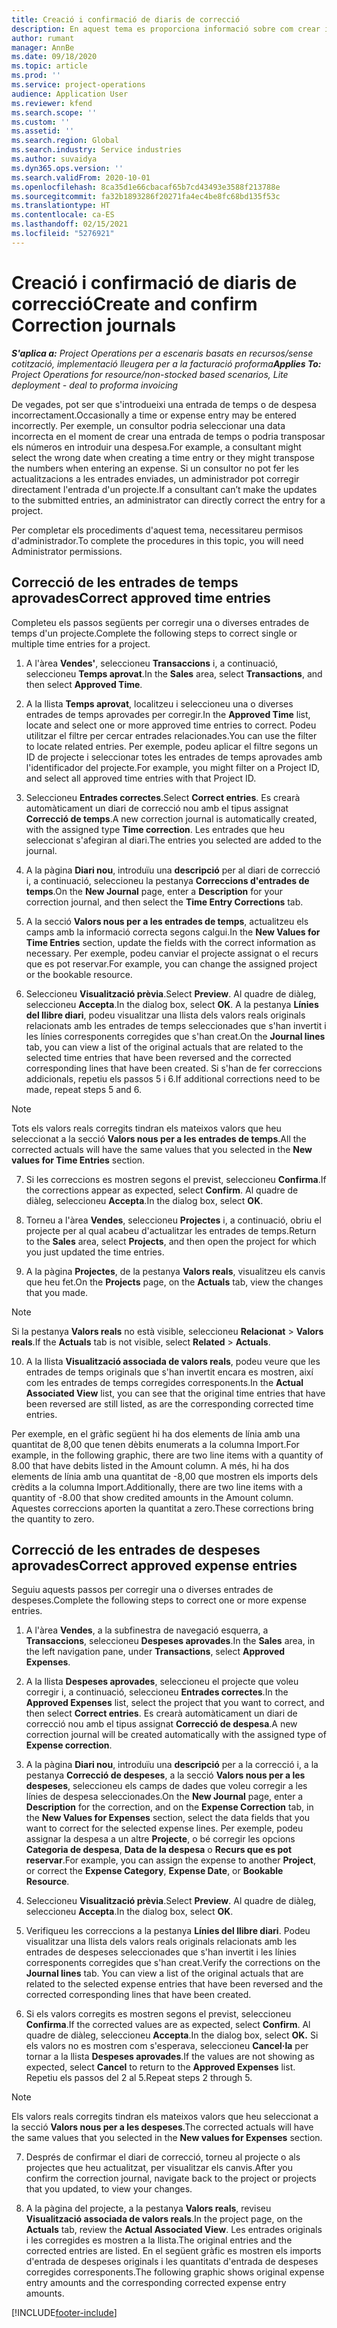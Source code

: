 ```yaml
---
title: Creació i confirmació de diaris de correcció
description: En aquest tema es proporciona informació sobre com crear i confirmar un diari de correcció.
author: rumant
manager: AnnBe
ms.date: 09/18/2020
ms.topic: article
ms.prod: ''
ms.service: project-operations
audience: Application User
ms.reviewer: kfend
ms.search.scope: ''
ms.custom: ''
ms.assetid: ''
ms.search.region: Global
ms.search.industry: Service industries
ms.author: suvaidya
ms.dyn365.ops.version: ''
ms.search.validFrom: 2020-10-01
ms.openlocfilehash: 8ca35d1e66cbacaf65b7cd43493e3588f213788e
ms.sourcegitcommit: fa32b1893286f20271fa4ec4be8fc68bd135f53c
ms.translationtype: HT
ms.contentlocale: ca-ES
ms.lasthandoff: 02/15/2021
ms.locfileid: "5276921"
---
```

# <a name="create-and-confirm-correction-journals"></a><span data-ttu-id="907fd-103">Creació i confirmació de diaris de correcció</span><span class="sxs-lookup"><span data-stu-id="907fd-103">Create and confirm Correction journals</span></span>

<span data-ttu-id="907fd-104">_**S'aplica a:** Project Operations per a escenaris basats en recursos/sense cotització, implementació lleugera per a la facturació proforma_</span><span class="sxs-lookup"><span data-stu-id="907fd-104">_**Applies To:** Project Operations for resource/non-stocked based scenarios, Lite deployment - deal to proforma invoicing_</span></span>

<span data-ttu-id="907fd-105">De vegades, pot ser que s'introdueixi una entrada de temps o de despesa incorrectament.</span><span class="sxs-lookup"><span data-stu-id="907fd-105">Occasionally a time or expense entry may be entered incorrectly.</span></span> <span data-ttu-id="907fd-106">Per exemple, un consultor podria seleccionar una data incorrecta en el moment de crear una entrada de temps o podria transposar els números en introduir una despesa.</span><span class="sxs-lookup"><span data-stu-id="907fd-106">For example, a consultant might select the wrong date when creating a time entry or they might transpose the numbers when entering an expense.</span></span> <span data-ttu-id="907fd-107">Si un consultor no pot fer les actualitzacions a les entrades enviades, un administrador pot corregir directament l'entrada d'un projecte.</span><span class="sxs-lookup"><span data-stu-id="907fd-107">If a consultant can’t make the updates to the submitted entries, an administrator can directly correct the entry for a project.</span></span>

<span data-ttu-id="907fd-108">Per completar els procediments d'aquest tema, necessitareu permisos d'administrador.</span><span class="sxs-lookup"><span data-stu-id="907fd-108">To complete the procedures in this topic, you will need Administrator permissions.</span></span>

## <a name="correct-approved-time-entries"></a><span data-ttu-id="907fd-109">Correcció de les entrades de temps aprovades</span><span class="sxs-lookup"><span data-stu-id="907fd-109">Correct approved time entries</span></span>     

<span data-ttu-id="907fd-110">Completeu els passos següents per corregir una o diverses entrades de temps d'un projecte.</span><span class="sxs-lookup"><span data-stu-id="907fd-110">Complete the following steps to correct single or multiple time entries for a project.</span></span>

1. <span data-ttu-id="907fd-111">A l'àrea **Vendes'**, seleccioneu **Transaccions** i, a continuació, seleccioneu **Temps aprovat**.</span><span class="sxs-lookup"><span data-stu-id="907fd-111">In the **Sales** area, select **Transactions**, and then select **Approved Time**.</span></span> 

2. <span data-ttu-id="907fd-112">A la llista **Temps aprovat**, localitzeu i seleccioneu una o diverses entrades de temps aprovades per corregir.</span><span class="sxs-lookup"><span data-stu-id="907fd-112">In the **Approved Time** list, locate and select one or more approved time entries to correct.</span></span> <span data-ttu-id="907fd-113">Podeu utilitzar el filtre per cercar entrades relacionades.</span><span class="sxs-lookup"><span data-stu-id="907fd-113">You can use the filter to locate related entries.</span></span> <span data-ttu-id="907fd-114">Per exemple, podeu aplicar el filtre segons un ID de projecte i seleccionar totes les entrades de temps aprovades amb l'identificador del projecte.</span><span class="sxs-lookup"><span data-stu-id="907fd-114">For example, you might filter on a Project ID, and select all approved time entries with that Project ID.</span></span>

3. <span data-ttu-id="907fd-115">Seleccioneu **Entrades correctes**.</span><span class="sxs-lookup"><span data-stu-id="907fd-115">Select **Correct entries**.</span></span> <span data-ttu-id="907fd-116">Es crearà automàticament un diari de correcció nou amb el tipus assignat **Correcció de temps**.</span><span class="sxs-lookup"><span data-stu-id="907fd-116">A new correction journal is automatically created, with the assigned type **Time correction**.</span></span> <span data-ttu-id="907fd-117">Les entrades que heu seleccionat s'afegiran al diari.</span><span class="sxs-lookup"><span data-stu-id="907fd-117">The entries you selected are added to the journal.</span></span> 

4. <span data-ttu-id="907fd-118">A la pàgina **Diari nou**, introduïu una **descripció** per al diari de correcció i, a continuació, seleccioneu la pestanya **Correccions d'entrades de temps**.</span><span class="sxs-lookup"><span data-stu-id="907fd-118">On the **New Journal** page, enter a **Description** for your correction journal, and then select the **Time Entry Corrections** tab.</span></span>  

5. <span data-ttu-id="907fd-119">A la secció **Valors nous per a les entrades de temps**, actualitzeu els camps amb la informació correcta segons calgui.</span><span class="sxs-lookup"><span data-stu-id="907fd-119">In the **New Values for Time Entries** section, update the fields with the correct information as necessary.</span></span> <span data-ttu-id="907fd-120">Per exemple, podeu canviar el projecte assignat o el recurs que es pot reservar.</span><span class="sxs-lookup"><span data-stu-id="907fd-120">For example, you can change the assigned project or the bookable resource.</span></span>

6. <span data-ttu-id="907fd-121">Seleccioneu **Visualització prèvia**.</span><span class="sxs-lookup"><span data-stu-id="907fd-121">Select **Preview**.</span></span> <span data-ttu-id="907fd-122">Al quadre de diàleg, seleccioneu **Accepta**.</span><span class="sxs-lookup"><span data-stu-id="907fd-122">In the dialog box, select **OK**.</span></span> <span data-ttu-id="907fd-123">A la pestanya **Línies del llibre diari**, podeu visualitzar una llista dels valors reals originals relacionats amb les entrades de temps seleccionades que s'han invertit i les línies corresponents corregides que s'han creat.</span><span class="sxs-lookup"><span data-stu-id="907fd-123">On the **Journal lines** tab, you can view a list of the original actuals that are related to the selected time entries that have been reversed and the corrected corresponding lines that have been created.</span></span> <span data-ttu-id="907fd-124">Si s'han de fer correccions addicionals, repetiu els passos 5 i 6.</span><span class="sxs-lookup"><span data-stu-id="907fd-124">If additional corrections need to be made, repeat steps 5 and 6.</span></span> 

> [!NOTE]
> <span data-ttu-id="907fd-125">Tots els valors reals corregits tindran els mateixos valors que heu seleccionat a la secció **Valors nous per a les entrades de temps**.</span><span class="sxs-lookup"><span data-stu-id="907fd-125">All the corrected actuals will have the same values that you selected in the **New values for Time Entries** section.</span></span>

7. <span data-ttu-id="907fd-126">Si les correccions es mostren segons el previst, seleccioneu **Confirma**.</span><span class="sxs-lookup"><span data-stu-id="907fd-126">If the corrections appear as expected, select **Confirm**.</span></span> <span data-ttu-id="907fd-127">Al quadre de diàleg, seleccioneu **Accepta**.</span><span class="sxs-lookup"><span data-stu-id="907fd-127">In the dialog box, select **OK**.</span></span>

8. <span data-ttu-id="907fd-128">Torneu a l'àrea **Vendes**, seleccioneu **Projectes** i, a continuació, obriu el projecte per al qual acabeu d'actualitzar les entrades de temps.</span><span class="sxs-lookup"><span data-stu-id="907fd-128">Return to the **Sales** area, select **Projects**, and then open the project for which you just updated the time entries.</span></span> 

9. <span data-ttu-id="907fd-129">A la pàgina **Projectes**, de la pestanya **Valors reals**, visualitzeu els canvis que heu fet.</span><span class="sxs-lookup"><span data-stu-id="907fd-129">On the **Projects** page, on the **Actuals** tab, view the changes that you made.</span></span> 

> [!NOTE]
> <span data-ttu-id="907fd-130">Si la pestanya **Valors reals** no està visible, seleccioneu **Relacionat** > **Valors reals**.</span><span class="sxs-lookup"><span data-stu-id="907fd-130">If the **Actuals** tab is not visible, select **Related** > **Actuals**.</span></span>  

10. <span data-ttu-id="907fd-131">A la llista **Visualització associada de valors reals**, podeu veure que les entrades de temps originals que s'han invertit encara es mostren, així com les entrades de temps corregides corresponents.</span><span class="sxs-lookup"><span data-stu-id="907fd-131">In the **Actual Associated View** list, you can see that the original time entries that have been reversed are still listed, as are the corresponding corrected time entries.</span></span> 

<span data-ttu-id="907fd-132">Per exemple, en el gràfic següent hi ha dos elements de línia amb una quantitat de 8,00 que tenen dèbits enumerats a la columna Import.</span><span class="sxs-lookup"><span data-stu-id="907fd-132">For example, in the following graphic, there are two line items with a quantity of 8.00 that have debits listed in the Amount column.</span></span> <span data-ttu-id="907fd-133">A més, hi ha dos elements de línia amb una quantitat de -8,00 que mostren els imports dels crèdits a la columna Import.</span><span class="sxs-lookup"><span data-stu-id="907fd-133">Additionally, there are two line items with a quantity of -8.00 that show credited amounts in the Amount column.</span></span> <span data-ttu-id="907fd-134">Aquestes correccions aporten la quantitat a zero.</span><span class="sxs-lookup"><span data-stu-id="907fd-134">These corrections bring the quantity to zero.</span></span>

 
## <a name="correct-approved-expense-entries"></a><span data-ttu-id="907fd-135">Correcció de les entrades de despeses aprovades</span><span class="sxs-lookup"><span data-stu-id="907fd-135">Correct approved expense entries</span></span>

<span data-ttu-id="907fd-136">Seguiu aquests passos per corregir una o diverses entrades de despeses.</span><span class="sxs-lookup"><span data-stu-id="907fd-136">Complete the following steps to correct one or more expense entries.</span></span> 

1. <span data-ttu-id="907fd-137">A l'àrea **Vendes**, a la subfinestra de navegació esquerra, a **Transaccions**, seleccioneu **Despeses aprovades**.</span><span class="sxs-lookup"><span data-stu-id="907fd-137">In the **Sales** area, in the left navigation pane, under **Transactions**, select **Approved Expenses**.</span></span>

2. <span data-ttu-id="907fd-138">A la llista **Despeses aprovades**, seleccioneu el projecte que voleu corregir i, a continuació, seleccioneu **Entrades correctes**.</span><span class="sxs-lookup"><span data-stu-id="907fd-138">In the **Approved Expenses** list, select the project that you want to correct, and then select **Correct entries**.</span></span> <span data-ttu-id="907fd-139">Es crearà automàticament un diari de correcció nou amb el tipus assignat **Correcció de despesa**.</span><span class="sxs-lookup"><span data-stu-id="907fd-139">A new correction journal will be created automatically with the assigned type of **Expense correction**.</span></span> 

3. <span data-ttu-id="907fd-140">A la pàgina **Diari nou**, introduïu una **descripció** per a la correcció i, a la pestanya **Correcció de despeses**, a la secció **Valors nous per a les despeses**, seleccioneu els camps de dades que voleu corregir a les línies de despesa seleccionades.</span><span class="sxs-lookup"><span data-stu-id="907fd-140">On the **New Journal** page, enter a **Description** for the correction, and on the **Expense Correction** tab, in the **New Values for Expenses** section, select the data fields that you want to correct for the selected expense lines.</span></span> <span data-ttu-id="907fd-141">Per exemple, podeu assignar la despesa a un altre **Projecte**, o bé corregir les opcions **Categoria de despesa**, **Data de la despesa** o **Recurs que es pot reservar**.</span><span class="sxs-lookup"><span data-stu-id="907fd-141">For example, you can assign the expense to another **Project**, or correct the **Expense Category**, **Expense Date**, or **Bookable Resource**.</span></span>

4. <span data-ttu-id="907fd-142">Seleccioneu **Visualització prèvia**.</span><span class="sxs-lookup"><span data-stu-id="907fd-142">Select **Preview**.</span></span> <span data-ttu-id="907fd-143">Al quadre de diàleg, seleccioneu **Accepta**.</span><span class="sxs-lookup"><span data-stu-id="907fd-143">In the dialog box, select **OK**.</span></span> 

5. <span data-ttu-id="907fd-144">Verifiqueu les correccions a la pestanya **Línies del llibre diari**. Podeu visualitzar una llista dels valors reals originals relacionats amb les entrades de despeses seleccionades que s'han invertit i les línies corresponents corregides que s'han creat.</span><span class="sxs-lookup"><span data-stu-id="907fd-144">Verify the corrections on the **Journal lines** tab. You can view a list of the original actuals that are related to the selected expense entries that have been reversed and the corrected corresponding lines that have been created.</span></span>

6. <span data-ttu-id="907fd-145">Si els valors corregits es mostren segons el previst, seleccioneu **Confirma**.</span><span class="sxs-lookup"><span data-stu-id="907fd-145">If the corrected values are as expected, select **Confirm**.</span></span> <span data-ttu-id="907fd-146">Al quadre de diàleg, seleccioneu **Accepta**.</span><span class="sxs-lookup"><span data-stu-id="907fd-146">In the dialog box, select **OK.**</span></span> <span data-ttu-id="907fd-147">Si els valors no es mostren com s'esperava, seleccioneu **Cancel·la** per tornar a la llista **Despeses aprovades**.</span><span class="sxs-lookup"><span data-stu-id="907fd-147">If the values are not showing as expected, select **Cancel** to return to the **Approved Expenses** list.</span></span> <span data-ttu-id="907fd-148">Repetiu els passos del 2 al 5.</span><span class="sxs-lookup"><span data-stu-id="907fd-148">Repeat steps 2 through 5.</span></span> 

> [!NOTE]
> <span data-ttu-id="907fd-149">Els valors reals corregits tindran els mateixos valors que heu seleccionat a la secció **Valors nous per a les despeses**.</span><span class="sxs-lookup"><span data-stu-id="907fd-149">The corrected actuals will have the same values that you selected in the **New values for Expenses** section.</span></span>

7. <span data-ttu-id="907fd-150">Després de confirmar el diari de correcció, torneu al projecte o als projectes que heu actualitzat, per visualitzar els canvis.</span><span class="sxs-lookup"><span data-stu-id="907fd-150">After you confirm the correction journal, navigate back to the project or projects that you updated, to view your changes.</span></span>  

8. <span data-ttu-id="907fd-151">A la pàgina del projecte, a la pestanya **Valors reals**, reviseu **Visualització associada de valors reals**.</span><span class="sxs-lookup"><span data-stu-id="907fd-151">In the project page, on the **Actuals** tab, review the **Actual Associated View**.</span></span> <span data-ttu-id="907fd-152">Les entrades originals i les corregides es mostren a la llista.</span><span class="sxs-lookup"><span data-stu-id="907fd-152">The original entries and the corrected entries are listed.</span></span> <span data-ttu-id="907fd-153">En el següent gràfic es mostren els imports d'entrada de despeses originals i les quantitats d'entrada de despeses corregides corresponents.</span><span class="sxs-lookup"><span data-stu-id="907fd-153">The following graphic shows original expense entry amounts and the corresponding corrected expense entry amounts.</span></span> 




[!INCLUDE[footer-include](../includes/footer-banner.md)]
